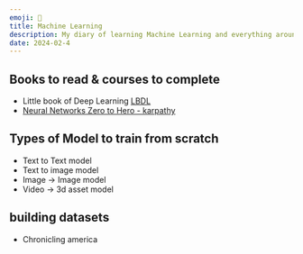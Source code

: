 ```yaml
---
emoji: 🦾
title: Machine Learning
description: My diary of learning Machine Learning and everything around it
date: 2024-02-4
---
```


## Books to read & courses to complete

- Little book of Deep Learning [LBDL](https://fleuret.org/francois/lbdl.html)
- [Neural Networks Zero to Hero - karpathy](https://karpathy.ai/zero-to-hero.html) 

## Types of Model to train from scratch

- Text to Text model
- Text to image model
- Image -> Image model
- Video -> 3d asset model

## building datasets

- Chronicling america